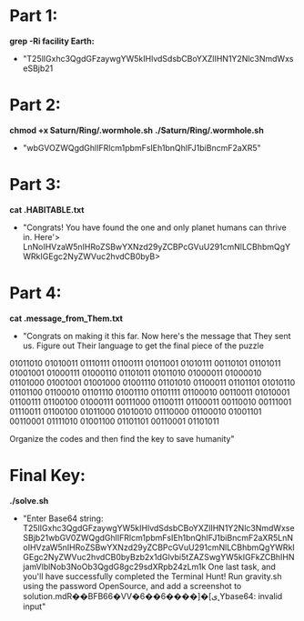 # Part 1:

**grep -Ri facility Earth:**
- "T25lIGxhc3QgdGFzaywgYW5kIHlvdSdsbCBoYXZlIHN1Y2Nlc3NmdWxseSBjb21


# Part 2:

**chmod +x Saturn/Ring/.wormhole.sh**
**./Saturn/Ring/.wormhole.sh**
- "wbGVOZWQgdGhlIFRlcm1pbmFsIEh1bnQhIFJ1biBncmF2aXR5"

# Part 3:

**cat .HABITABLE.txt**
- "Congrats! You have found the one and only planet humans can thrive in. Here'>
LnNoIHVzaW5nIHRoZSBwYXNzd29yZCBPcGVuU291cmNlLCBhbmQgYWRkIGEgc2NyZWVuc2hvdCB0byB>


# Part 4:

**cat .message_from_Them.txt**
- "Congrats on making it this far. Now here's the message that They sent us. Figure out Their language to get the final piece of the puzzle

01011010 01010011 01110111 01100111 01011001 01010111 00110101 01101011 01001001 01000111 01000110 01101011 01011010 01000011 01000010 01101000 01001001 01001000 01001110 01101010 01100011 01101101 01010110 01101100 01100010 01101110 01001110 01101111 01100010 00110011 01010001 01100111 01100100 01000111 00111000 01100111 01100011 00110010 00111001 01110011 01100100 01011000 01010010 01110000 01100010 01001101 00110001 01111010 01001100 01101101 00110001 01101011

Organize the codes and then find the key to save humanity"



# Final Key:

**./solve.sh**
- "Enter Base64 string: T25lIGxhc3QgdGFzaywgYW5kIHlvdSdsbCBoYXZlIHN1Y2Nlc3NmdWxseSBjb21wbGV0ZWQgdGhlIFRlcm1pbmFsIEh1bnQhIFJ1biBncmF2aXR5LnNoIHVzaW5nIHRoZSBwYXNzd29yZCBPcGVuU291cmNlLCBhbmQgYWRkIGEgc2NyZWVuc2hvdCB0byBzb2x1dGlvbi5tZAZSwgYW5kIGFkZCBhIHNjamVlblNob3NoOb3QgdG8gc29sdXRpb24zLm1k
One last task, and you'll have successfully completed the Terminal Hunt! Run gravity.sh using the password OpenSource, and add a screenshot to solution.mdR��BFB66�VV�6��6����]�[ی˛Ybase64: invalid input"

